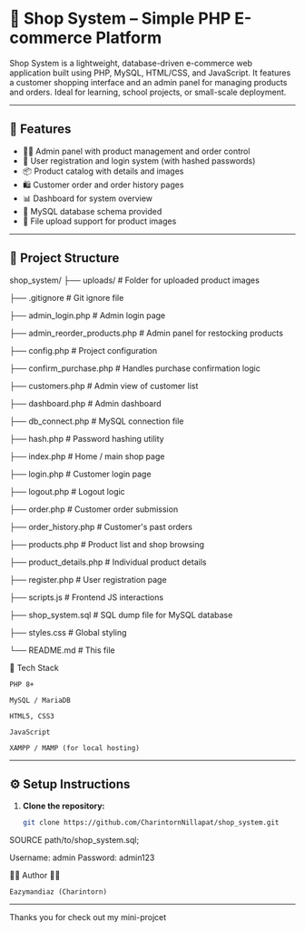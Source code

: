 # 🛒 Shop System – Simple PHP E-commerce Platform

Shop System is a lightweight, database-driven e-commerce web application built using PHP, MySQL, HTML/CSS, and JavaScript. It features a customer shopping interface and an admin panel for managing products and orders. Ideal for learning, school projects, or small-scale deployment.

---

## 🚀 Features

- 🧑‍💼 Admin panel with product management and order control
- 👤 User registration and login system (with hashed passwords)
- 📦 Product catalog with details and images
- 🛍️ Customer order and order history pages
- 📊 Dashboard for system overview
- 💾 MySQL database schema provided
- 📁 File upload support for product images

---

## 📁 Project Structure

shop_system/
├── uploads/ # Folder for uploaded product images

├── .gitignore # Git ignore file

├── admin_login.php # Admin login page

├── admin_reorder_products.php # Admin panel for restocking products

├── config.php # Project configuration

├── confirm_purchase.php # Handles purchase confirmation logic

├── customers.php # Admin view of customer list

├── dashboard.php # Admin dashboard

├── db_connect.php # MySQL connection file

├── hash.php # Password hashing utility

├── index.php # Home / main shop page

├── login.php # Customer login page

├── logout.php # Logout logic

├── order.php # Customer order submission

├── order_history.php # Customer's past orders

├── products.php # Product list and shop browsing

├── product_details.php # Individual product details

├── register.php # User registration page

├── scripts.js # Frontend JS interactions

├── shop_system.sql # SQL dump file for MySQL database

├── styles.css # Global styling

└── README.md # This file

🧰 Tech Stack

    PHP 8+

    MySQL / MariaDB

    HTML5, CSS3

    JavaScript

    XAMPP / MAMP (for local hosting)

---

## ⚙️ Setup Instructions

1. **Clone the repository:**
   ```bash
   git clone https://github.com/CharintornNillapat/shop_system.git

SOURCE path/to/shop_system.sql;

Username: admin
Password: admin123

🙋‍♂️ Author 🙋‍♂️

    Eazymandiaz (Charintorn)


---

Thanks you for check out my mini-projcet
